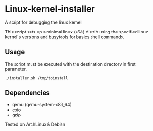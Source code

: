 # Linux-kernel-installer
A script for debugging the linux kernel

This script sets up a minimal linux (x64) distrib using the specified linux kernel's versions
and busytools for basics shell commands. 

## Usage
The script must be executed with the destination directory in first parameter. 

`./installer.sh /tmp/toinstall `

## Dependencies

 - qemu (qemu-system-x86_64)
 - cpio
 - gzip

 
Tested on ArchLinux & Debian
